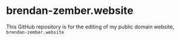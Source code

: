 # brendan-zember.website
This GitHub repository is for the editing of my public domain website, `brendan-zember.website`
